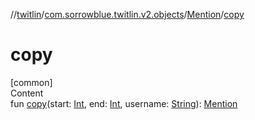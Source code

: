 //[twitlin](../../index.md)/[com.sorrowblue.twitlin.v2.objects](../index.md)/[Mention](index.md)/[copy](copy.md)



# copy  
[common]  
Content  
fun [copy](copy.md)(start: [Int](https://kotlinlang.org/api/latest/jvm/stdlib/kotlin/-int/index.html), end: [Int](https://kotlinlang.org/api/latest/jvm/stdlib/kotlin/-int/index.html), username: [String](https://kotlinlang.org/api/latest/jvm/stdlib/kotlin/-string/index.html)): [Mention](index.md)  



